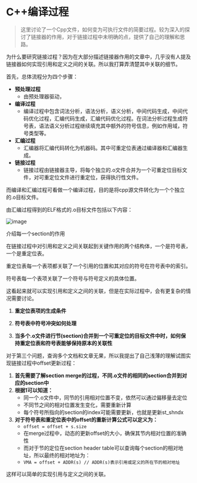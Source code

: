 # C++编译过程

> 这里讨论了一个Cpp文件，如何变为可执行文件的简要过程。较为深入的探讨了链接器的作用，对于链接过程中未明确的点，提供了自己的理解和思路。

为什么要研究链接过程？因为在大部分描述链接器作用的文章中，几乎没有人提及链接器如何实现引用和定义之间的关联。所以我打算弄清楚其中关联的细节。

首先，总体流程分为四个步骤：
- **预处理过程**
  - 由预处理器驱动，
- **编译过程**
  - 编译过程中包含词法分析，语法分析，语义分析，中间代码生成，中间代码优化过程，汇编代码生成，汇编代码优化过程。在词法分析过程生成符号表，语法语义分析过程继续填充其中额外的符号信息，例如作用域，符号类型等。
- **汇编过程**
  - 汇编器将汇编代码转化为机器码。其中可重定位表通过编译器和汇编器生成。
- **链接过程**
  - 链接过程由链接器主导，将每个独立的.o文件合并为一个可重定位目标文件，对可重定位文件进行重定位，获得执行性文件。

而编译和汇编过程可看做一个编译过程，目的是将cpp源文件转化为一个个独立的.o目标文件。

由汇编过程得到的ELF格式的.o目标文件包括以下内容：

![image](https://github.com/user-attachments/assets/fd2e0e26-ff90-48f4-aa1a-63bcfa49d2bf)

介绍每一个section的作用

在链接过程中对引用和定义之间关联起到关键作用的两个结构体，一个是符号表，一个是重定位表。

重定位表每一个表项都关联了一个引用的位置和其对应的符号在符号表中的索引。

符号表每一个表项关联了一个符号与符号定义的具体位置。

这看起来就可以实现引用和定义之间的关联，但是在实际过程中，会有更复杂的情况需要讨论。

1. **重定位表项的生成条件**

2. **符号表中符号冲突如何处理**

3. **当多个.o文件进行节(section)合并到一个可重定位的目标文件中时，如何保持重定位表和符号表能够保持原本的关联性**

对于第三个问题，查询多个文档和文章无果，所以我提出了自己浅薄的理解试图实现链接过程中offset更新过程：
1. **首先需要了解section merge的过程，不同.o文件的相同的section合并到对应的section中**
2. **根据1可以知道：**
   - 同一个.o文件中，同节的引用相对位置不变，依然可以通过偏移量去定位
   - 不同节之间的相对位置发生变化，需要重新计算
   - 每个符号所指向的section的index可能需要更新，也就是更新st_shndx
3. **对于符号表和重定位表中的offset的重新计算公式可以定义为：**
   - ```offset = offset + s.size```
   - 在merge过程中，动态的更新offset的大小，确保其节内相对位置的准确性
   - 而对于节的定位在section header table可以查询每个section的相对地址，所以最终的相对地址为：
   - ```VMA = offset + ADDR(s) // ADDR(s)表示引用或定义的所在节的相对地址```
  
这样可以简单的实现引用与定义之间的关联。






